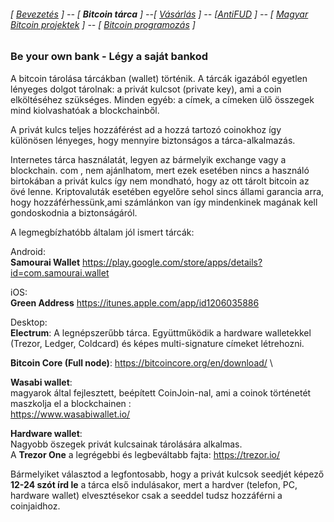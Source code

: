 ###### [ [Bevezetés](README.md) ]  -- [  **Bitcoin tárca** ] --[ [Vásárlás](vasarlas.md) ] -- [[AntiFUD](antiFUD.md) ] -- [ [Magyar Bitcoin projektek](magyarok.md) ] -- [ [Bitcoin programozás](programozas.md) ]

### Be your own bank - Légy a saját bankod

A bitcoin tárolása tárcákban (wallet) történik. A tárcák igazából egyetlen lényeges dolgot tárolnak: a privát kulcsot (private key), ami a coin elköltéséhez szükséges.
Minden egyéb: a címek, a címeken ülő összegek mind kiolvashatóak a blockchainből.

A privát kulcs teljes hozzáférést ad a hozzá tartozó coinokhoz így különösen lényeges, hogy mennyire biztonságos a tárca-alkalmazás.

Internetes tárca használatát, legyen az bármelyik exchange vagy a blockchain. com , nem ajánlhatom, mert ezek esetében nincs a használó birtokában a privát kulcs így nem mondható, hogy az ott tárolt bitcoin az övé lenne. Kriptovaluták esetében egyelőre sehol sincs állami garancia arra, hogy hozzáférhessünk,ami számlánkon van így mindenkinek magának kell gondoskodnia a biztonságáról.

A legmegbízhatóbb általam jól ismert tárcák:

Android: \
**Samourai Wallet**
<https://play.google.com/store/apps/details?id=com.samourai.wallet>

iOS: \
**Green Address**
<https://itunes.apple.com/app/id1206035886>

Desktop: \
**Electrum**:
A legnépszerűbb tárca. Együttműködik a hardware walletekkel (Trezor, Ledger, Coldcard) és képes multi-signature címeket létrehozni.

**Bitcoin Core (Full node)**: <https://bitcoincore.org/en/download/> \

**Wasabi wallet**:\
magyarok által fejlesztett, beépített CoinJoin-nal, ami a coinok történetét maszkolja el a blockchainen :\
<https://www.wasabiwallet.io/>

**Hardware wallet**:\
Nagyobb öszegek privát kulcsainak tárolására alkalmas. \
A **Trezor One** a legrégebbi és legbeváltabb fajta: <https://trezor.io/>

Bármelyiket választod a legfontosabb, hogy a privát kulcsok seedjét képező **12-24 szót írd le** a tárca első indulásakor, mert a hardver (telefon, PC, hardware wallet) elvesztésekor csak a seeddel tudsz hozzáférni a coinjaidhoz.
